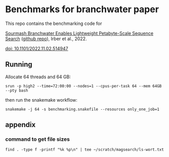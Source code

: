 # Benchmarks for branchwater paper

This repo contains the benchmarking code for

[Sourmash Branchwater Enables Lightweight Petabyte-Scale Sequence Search](https://dib-lab.github.io/2022-paper-branchwater-software/) ([github repo](https://github.com/dib-lab/2022-paper-branchwater-software/)), Irber et al., 2022.

[doi: 10.1101/2022.11.02.514947](https://www.biorxiv.org/content/10.1101/2022.11.02.514947v1.full)

## Running

Allocate 64 threads and 64 GB:
```!
srun -p high2 --time=72:00:00 --nodes=1 --cpus-per-task 64 --mem 64GB --pty bash
```

then run the snakemake workflow:
```
snakemake -j 64 -s benchmarking.snakefile --resources only_one_job=1
```

## appendix

### command to get file sizes

```
find . -type f -printf "%k %p\n" | tee ~/scratch/magsearch/ls-wort.txt
```

